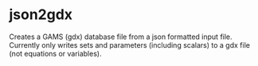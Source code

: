 # json2gdx
Creates a GAMS (gdx) database file from a json formatted input file. Currently only writes sets and parameters (including scalars) to a gdx file (not equations or variables).
